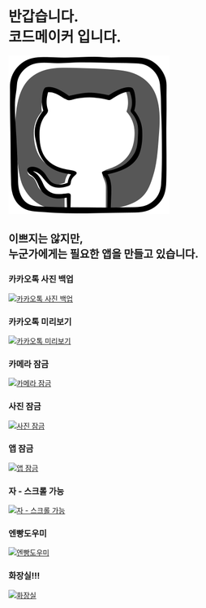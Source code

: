 # 반갑습니다.<br>코드메이커 입니다.
[![profile](./res/iconfinder_social-media_GitHub_1872635.svg)](./)
## 이쁘지는 않지만,<br>누군가에게는 필요한 앱을 만들고 있습니다.

### 카카오톡 사진 백업
[![카카오톡 사진 백업](https://lh3.googleusercontent.com/4qUW7EbEI9TjScVnHmPef5emT5q05aiiZJc2RRnzMh9XZJPo5up-n_cMH6EvfqImsw=s180-rw)](https://play.google.com/store/apps/details?id=com.codemaker.kakaophotobackup)
### 카카오톡 미리보기
[![카카오톡 미리보기](https://lh3.googleusercontent.com/GXhvMWFiNw8ZLp7tSaf65fGgzDUnMmWLf22wrVqw5PcxVgbCNsMzT3F1BcpAXjEGrA=s180-rw)](https://play.google.com/store/apps/details?id=com.codemaker.kakaopreview)
### 카메라 잠금
[![카메라 잠금](https://lh3.googleusercontent.com/UUI_JS5KjTNpKSaN-3fvax1Fi6JMh-glPqHR2Cde7biMD_PjW7pP_BfUyvmQ2PpNNA=s180-rw)](https://play.google.com/store/apps/details?id=com.codemaker.cameralocker)
### 사진 잠금
[![사진 잠금](https://lh3.googleusercontent.com/8u0toJTP9lismvUc6NXLcvuWoJN2qyYT184kfceNnRx9VygUNQRvFAd4uR-oE9gblA0=s180-rw)](https://play.google.com/store/apps/details?id=com.codemaker.photolocker)
### 앱 잠금
[![앱 잠금](https://play-lh.googleusercontent.com/GS10Mb0fGsWawUNewUqEpFyeW0pWQePCCeSUFe96-DY2S4k1Zlan8OeZ3XoVmwBTVHwp=s180-rw)](https://play.google.com/store/apps/details?id=com.codemaker.applocker)
### 자 - 스크롤 가능
[![자 - 스크롤 가능](https://play-lh.googleusercontent.com/ysg0eoexbqqwGZdqfJ2awvDxW_Vo6mB1PhyHsi2yEXZF_BC-dBQrECExoeWCyewahQ=s180-rw)](https://play.google.com/store/apps/details?id=com.codemaker.ruler)
### 엔빵도우미
[![엔빵도우미](https://lh3.googleusercontent.com/VjTNf8VYMXhCdxbyf6NN-x57H1oCjIhSqLSDt6GJ8UrPLqUkI8IoYzHZwI4fRLR5NQ=s180-rw)](https://play.google.com/store/apps/details?id=com.codemaker.ratedutchpay)
### 화장실!!! 
[![화장실](https://lh3.googleusercontent.com/LJLTNEy71TBPgNUW817ROe2Px8BR0klnyPFsUM-KeEGFehX1zZ8CpUztybQoiUrlQhY=s180-rw)](https://play.google.com/store/apps/details?id=com.codemaker.toilet)
